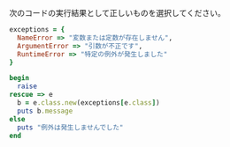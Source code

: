 次のコードの実行結果として正しいものを選択してください。

```ruby
exceptions = {
  NameError => "変数または定数が存在しません",
  ArgumentError => "引数が不正です",
  RuntimeError => "特定の例外が発生しました"
}

begin
  raise
rescue => e
  b = e.class.new(exceptions[e.class])
  puts b.message
else
  puts "例外は発生しませんでした"
end
```